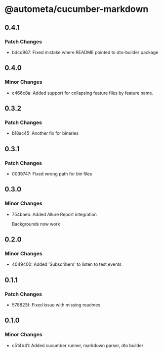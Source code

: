 # @autometa/cucumber-markdown

## 0.4.1

### Patch Changes

- bdcd867: Fixed mistake where README pointed to dto-builder package

## 0.4.0

### Minor Changes

- c466c8a: Added support for collapsing feature files by feature name.

## 0.3.2

### Patch Changes

- b18ac45: Another fix for binaries

## 0.3.1

### Patch Changes

- 0039747: Fixed wrong path for bin files

## 0.3.0

### Minor Changes

- 754baeb: Added Allure Report integration

  Backgrounds now work

## 0.2.0

### Minor Changes

- 4049400: Added 'Subscribers' to listen to test events

## 0.1.1

### Patch Changes

- 578823f: Fixed issue with missing readmes

## 0.1.0

### Minor Changes

- c514b41: Added cucumber runner, markdown parser, dto builder
